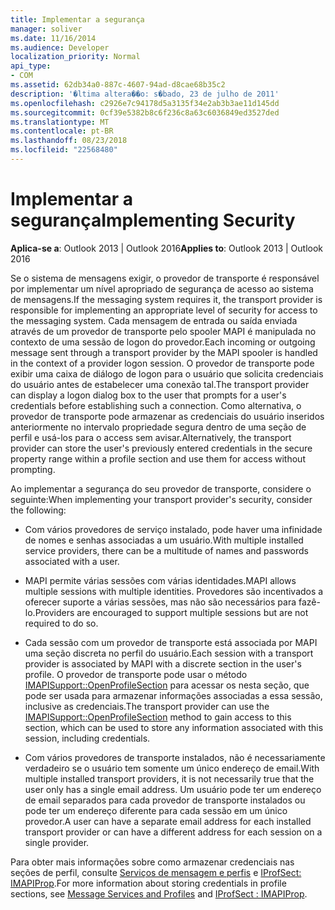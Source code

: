 ```yaml
---
title: Implementar a segurança
manager: soliver
ms.date: 11/16/2014
ms.audience: Developer
localization_priority: Normal
api_type:
- COM
ms.assetid: 62db34a0-887c-4607-94ad-d8cae68b35c2
description: '�ltima altera��o: s�bado, 23 de julho de 2011'
ms.openlocfilehash: c2926e7c94178d5a3135f34e2ab3b3ae11d145dd
ms.sourcegitcommit: 0cf39e5382b8c6f236c8a63c6036849ed3527ded
ms.translationtype: MT
ms.contentlocale: pt-BR
ms.lasthandoff: 08/23/2018
ms.locfileid: "22568480"
---
```

# <a name="implementing-security"></a><span data-ttu-id="d5ccd-103">Implementar a segurança</span><span class="sxs-lookup"><span data-stu-id="d5ccd-103">Implementing Security</span></span>

  
  
<span data-ttu-id="d5ccd-104">**Aplica-se a**: Outlook 2013 | Outlook 2016</span><span class="sxs-lookup"><span data-stu-id="d5ccd-104">**Applies to**: Outlook 2013 | Outlook 2016</span></span> 
  
<span data-ttu-id="d5ccd-105">Se o sistema de mensagens exigir, o provedor de transporte é responsável por implementar um nível apropriado de segurança de acesso ao sistema de mensagens.</span><span class="sxs-lookup"><span data-stu-id="d5ccd-105">If the messaging system requires it, the transport provider is responsible for implementing an appropriate level of security for access to the messaging system.</span></span> <span data-ttu-id="d5ccd-106">Cada mensagem de entrada ou saída enviada através de um provedor de transporte pelo spooler MAPI é manipulada no contexto de uma sessão de logon do provedor.</span><span class="sxs-lookup"><span data-stu-id="d5ccd-106">Each incoming or outgoing message sent through a transport provider by the MAPI spooler is handled in the context of a provider logon session.</span></span> <span data-ttu-id="d5ccd-107">O provedor de transporte pode exibir uma caixa de diálogo de logon para o usuário que solicita credenciais do usuário antes de estabelecer uma conexão tal.</span><span class="sxs-lookup"><span data-stu-id="d5ccd-107">The transport provider can display a logon dialog box to the user that prompts for a user's credentials before establishing such a connection.</span></span> <span data-ttu-id="d5ccd-108">Como alternativa, o provedor de transporte pode armazenar as credenciais do usuário inseridos anteriormente no intervalo propriedade segura dentro de uma seção de perfil e usá-los para o access sem avisar.</span><span class="sxs-lookup"><span data-stu-id="d5ccd-108">Alternatively, the transport provider can store the user's previously entered credentials in the secure property range within a profile section and use them for access without prompting.</span></span>
  
<span data-ttu-id="d5ccd-109">Ao implementar a segurança do seu provedor de transporte, considere o seguinte:</span><span class="sxs-lookup"><span data-stu-id="d5ccd-109">When implementing your transport provider's security, consider the following:</span></span>
  
- <span data-ttu-id="d5ccd-110">Com vários provedores de serviço instalado, pode haver uma infinidade de nomes e senhas associadas a um usuário.</span><span class="sxs-lookup"><span data-stu-id="d5ccd-110">With multiple installed service providers, there can be a multitude of names and passwords associated with a user.</span></span>
    
- <span data-ttu-id="d5ccd-111">MAPI permite várias sessões com várias identidades.</span><span class="sxs-lookup"><span data-stu-id="d5ccd-111">MAPI allows multiple sessions with multiple identities.</span></span> <span data-ttu-id="d5ccd-112">Provedores são incentivados a oferecer suporte a várias sessões, mas não são necessários para fazê-lo.</span><span class="sxs-lookup"><span data-stu-id="d5ccd-112">Providers are encouraged to support multiple sessions but are not required to do so.</span></span>
    
- <span data-ttu-id="d5ccd-113">Cada sessão com um provedor de transporte está associada por MAPI uma seção discreta no perfil do usuário.</span><span class="sxs-lookup"><span data-stu-id="d5ccd-113">Each session with a transport provider is associated by MAPI with a discrete section in the user's profile.</span></span> <span data-ttu-id="d5ccd-114">O provedor de transporte pode usar o método [IMAPISupport::OpenProfileSection](imapisupport-openprofilesection.md) para acessar os nesta seção, que pode ser usada para armazenar informações associadas a essa sessão, inclusive as credenciais.</span><span class="sxs-lookup"><span data-stu-id="d5ccd-114">The transport provider can use the [IMAPISupport::OpenProfileSection](imapisupport-openprofilesection.md) method to gain access to this section, which can be used to store any information associated with this session, including credentials.</span></span> 
    
- <span data-ttu-id="d5ccd-115">Com vários provedores de transporte instalados, não é necessariamente verdadeiro se o usuário tem somente um único endereço de email.</span><span class="sxs-lookup"><span data-stu-id="d5ccd-115">With multiple installed transport providers, it is not necessarily true that the user only has a single email address.</span></span> <span data-ttu-id="d5ccd-116">Um usuário pode ter um endereço de email separados para cada provedor de transporte instalados ou pode ter um endereço diferente para cada sessão em um único provedor.</span><span class="sxs-lookup"><span data-stu-id="d5ccd-116">A user can have a separate email address for each installed transport provider or can have a different address for each session on a single provider.</span></span>
    
<span data-ttu-id="d5ccd-117">Para obter mais informações sobre como armazenar credenciais nas seções de perfil, consulte [Serviços de mensagem e perfis](message-services-and-profiles.md) e [IProfSect: IMAPIProp](iprofsectimapiprop.md).</span><span class="sxs-lookup"><span data-stu-id="d5ccd-117">For more information about storing credentials in profile sections, see [Message Services and Profiles](message-services-and-profiles.md) and [IProfSect : IMAPIProp](iprofsectimapiprop.md).</span></span>
  

